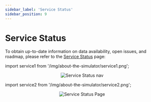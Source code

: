 ```yaml
---
sidebar_label: 'Service Status'
sidebar_position: 9
---
```


# Service Status

To obtain up-to-date information on data availability, open issues, and roadmap, please refer to the [Service Status](https://mesosim.io/site/service-status) page:

import service1 from '/img/about-the-simulator/service1.png';

<center>
    <img src={service1} alt="Service Status nav" style={{width: 300, boxShadow: '0 4px 8px rgba(0, 0, 0, 0.1)'}} />
</center>

import service2 from '/img/about-the-simulator/service2.png';

<center>
    <img src={service2} alt="Service Status Page" style={{width: 500, boxShadow: '0 4px 8px rgba(0, 0, 0, 0.1)'}} />
</center>